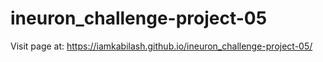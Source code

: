 # ineuron_challenge-project-05

Visit page at: https://iamkabilash.github.io/ineuron_challenge-project-05/